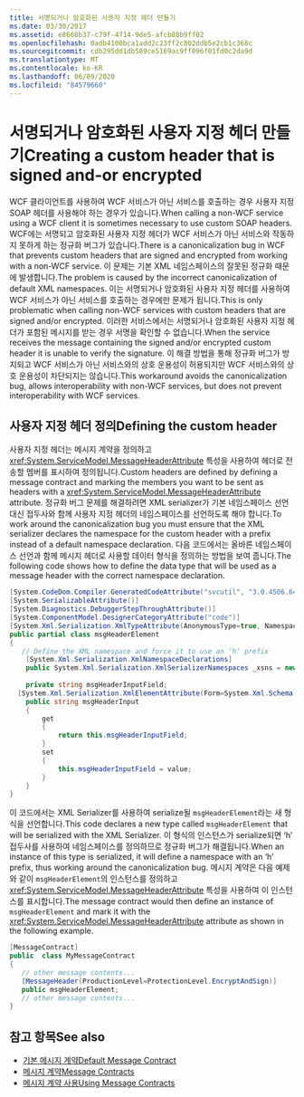 ```yaml
---
title: 서명되거나 암호화된 사용자 지정 헤더 만들기
ms.date: 03/30/2017
ms.assetid: e8668b37-c79f-4714-9de5-afcb88b9ff02
ms.openlocfilehash: 0adb4100bca1add2c23ff2c802ddb5e2cb1c368c
ms.sourcegitcommit: cdb295dd1db589ce5169ac9ff096f01fd0c2da9d
ms.translationtype: MT
ms.contentlocale: ko-KR
ms.lasthandoff: 06/09/2020
ms.locfileid: "84579660"
---
```

# <a name="creating-a-custom-header-that-is-signed-and-or-encrypted"></a><span data-ttu-id="51b96-102">서명되거나 암호화된 사용자 지정 헤더 만들기</span><span class="sxs-lookup"><span data-stu-id="51b96-102">Creating a custom header that is signed and-or encrypted</span></span>
<span data-ttu-id="51b96-103">WCF 클라이언트를 사용하여 WCF 서비스가 아닌 서비스를 호출하는 경우 사용자 지정 SOAP 헤더를 사용해야 하는 경우가 있습니다.</span><span class="sxs-lookup"><span data-stu-id="51b96-103">When calling a non-WCF service using a WCF client it is sometimes necessary to use custom SOAP headers.</span></span> <span data-ttu-id="51b96-104">WCF에는 서명되고 암호화된 사용자 지정 헤더가 WCF 서비스가 아닌 서비스와 작동하지 못하게 하는 정규화 버그가 있습니다.</span><span class="sxs-lookup"><span data-stu-id="51b96-104">There is a canonicalization bug in WCF that prevents custom headers that are signed and encrypted from working with a non-WCF service.</span></span> <span data-ttu-id="51b96-105">이 문제는 기본 XML 네임스페이스의 잘못된 정규화 때문에 발생합니다.</span><span class="sxs-lookup"><span data-stu-id="51b96-105">The problem is caused by the incorrect canonicalization of default XML namespaces.</span></span> <span data-ttu-id="51b96-106">이는 서명되거나 암호화된 사용자 지정 헤더를 사용하여 WCF 서비스가 아닌 서비스를 호출하는 경우에만 문제가 됩니다.</span><span class="sxs-lookup"><span data-stu-id="51b96-106">This is only problematic when calling non-WCF services with custom headers that are signed and/or encrypted.</span></span>  <span data-ttu-id="51b96-107">이러한 서비스에서는 서명되거나 암호화된 사용자 지정 헤더가 포함된 메시지를 받는 경우 서명을 확인할 수 없습니다.</span><span class="sxs-lookup"><span data-stu-id="51b96-107">When the service receives the message containing the signed and/or encrypted custom header it is unable to verify the signature.</span></span> <span data-ttu-id="51b96-108">이 해결 방법을 통해 정규화 버그가 방지되고 WCF 서비스가 아닌 서비스와의 상호 운용성이 허용되지만 WCF 서비스와의 상호 운용성이 차단되지는 않습니다.</span><span class="sxs-lookup"><span data-stu-id="51b96-108">This workaround avoids the canonicalization bug, allows interoperability with non-WCF services, but does not prevent interoperability with WCF services.</span></span>  
  
## <a name="defining-the-custom-header"></a><span data-ttu-id="51b96-109">사용자 지정 헤더 정의</span><span class="sxs-lookup"><span data-stu-id="51b96-109">Defining the custom header</span></span>  
 <span data-ttu-id="51b96-110">사용자 지정 헤더는 메시지 계약을 정의하고 <xref:System.ServiceModel.MessageHeaderAttribute> 특성을 사용하여 헤더로 전송할 멤버를 표시하여 정의됩니다.</span><span class="sxs-lookup"><span data-stu-id="51b96-110">Custom headers are defined by defining a message contract and marking the members you want to be sent as headers with a <xref:System.ServiceModel.MessageHeaderAttribute> attribute.</span></span> <span data-ttu-id="51b96-111">정규화 버그 문제를 해결하려면 XML serializer가 기본 네임스페이스 선언 대신 접두사와 함께 사용자 지정 헤더의 네임스페이스를 선언하도록 해야 합니다.</span><span class="sxs-lookup"><span data-stu-id="51b96-111">To work around the canonicalization bug you must ensure that the XML serializer declares the namespace for the custom header with a prefix instead of a default namespace declaration.</span></span> <span data-ttu-id="51b96-112">다음 코드에서는 올바른 네임스페이스 선언과 함께 메시지 헤더로 사용할 데이터 형식을 정의하는 방법을 보여 줍니다.</span><span class="sxs-lookup"><span data-stu-id="51b96-112">The following code shows how to define the data type that will be used as a message header with the correct namespace declaration.</span></span>  
  
```csharp
[System.CodeDom.Compiler.GeneratedCodeAttribute("svcutil", "3.0.4506.648")]  
[System.SerializableAttribute()]  
[System.Diagnostics.DebuggerStepThroughAttribute()]  
[System.ComponentModel.DesignerCategoryAttribute("code")]  
[System.Xml.Serialization.XmlTypeAttribute(AnonymousType=true, Namespace="http://www.example.org/getMessage/")]  
public partial class msgHeaderElement  
{  
   // Define the XML namespace and force it to use an ‘h’ prefix  
    [System.Xml.Serialization.XmlNamespaceDeclarations]  
    public System.Xml.Serialization.XmlSerializerNamespaces _xsns = new System.Xml.Serialization.XmlSerializerNamespaces(new System.Xml.XmlQualifiedName[] { new System.Xml.XmlQualifiedName("h", "http://www.example.org/getMessage/") });  
  
    private string msgHeaderInputField;  
  [System.Xml.Serialization.XmlElementAttribute(Form=System.Xml.Schema.XmlSchemaForm.Unqualified, Order=0)]  
    public string msgHeaderInput  
    {  
        get  
        {  
            return this.msgHeaderInputField;  
        }  
        set  
        {  
            this.msgHeaderInputField = value;  
        }  
    }  
}  
```  
  
 <span data-ttu-id="51b96-113">이 코드에서는 XML Serializer를 사용하여 serialize될 `msgHeaderElement`라는 새 형식을 선언합니다.</span><span class="sxs-lookup"><span data-stu-id="51b96-113">This code declares a new type called `msgHeaderElement` that will be serialized with the XML Serializer.</span></span> <span data-ttu-id="51b96-114">이 형식의 인스턴스가 serialize되면 ‘h’ 접두사를 사용하여 네임스페이스를 정의하므로 정규화 버그가 해결됩니다.</span><span class="sxs-lookup"><span data-stu-id="51b96-114">When an instance of this type is serialized, it will define a namespace with an ‘h’ prefix, thus working around the canonicalization bug.</span></span>  <span data-ttu-id="51b96-115">메시지 계약은 다음 예제와 같이 `msgHeaderElement`의 인스턴스를 정의하고 <xref:System.ServiceModel.MessageHeaderAttribute> 특성을 사용하여 이 인스턴스를 표시합니다.</span><span class="sxs-lookup"><span data-stu-id="51b96-115">The message contract would then define an instance of `msgHeaderElement` and mark it with the <xref:System.ServiceModel.MessageHeaderAttribute> attribute as shown in the following example.</span></span>  
  
```csharp
[MessageContract]  
public  class MyMessageContract  
{  
   // other message contents...  
   [MessageHeader(ProductionLevel=ProtectionLevel.EncryptAndSign)]  
   public msgHeaderElement;  
   // other message contents...  
}  
```  
  
## <a name="see-also"></a><span data-ttu-id="51b96-116">참고 항목</span><span class="sxs-lookup"><span data-stu-id="51b96-116">See also</span></span>

- [<span data-ttu-id="51b96-117">기본 메시지 계약</span><span class="sxs-lookup"><span data-stu-id="51b96-117">Default Message Contract</span></span>](../samples/default-message-contract.md)
- [<span data-ttu-id="51b96-118">메시지 계약</span><span class="sxs-lookup"><span data-stu-id="51b96-118">Message Contracts</span></span>](../samples/message-contracts.md)
- [<span data-ttu-id="51b96-119">메시지 계약 사용</span><span class="sxs-lookup"><span data-stu-id="51b96-119">Using Message Contracts</span></span>](using-message-contracts.md)
